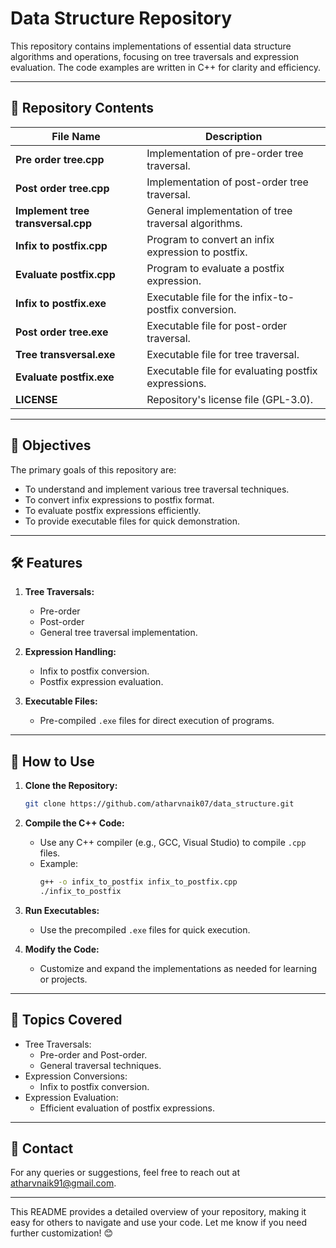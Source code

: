 # Data Structure Repository

This repository contains implementations of essential data structure algorithms and operations, focusing on tree traversals and expression evaluation. The code examples are written in C++ for clarity and efficiency.

---

## 📂 Repository Contents

| File Name                      | Description                                               |
|--------------------------------|-----------------------------------------------------------|
| **Pre order tree.cpp**         | Implementation of pre-order tree traversal.              |
| **Post order tree.cpp**        | Implementation of post-order tree traversal.             |
| **Implement tree transversal.cpp** | General implementation of tree traversal algorithms.     |
| **Infix to postfix.cpp**       | Program to convert an infix expression to postfix.        |
| **Evaluate postfix.cpp**       | Program to evaluate a postfix expression.                |
| **Infix to postfix.exe**       | Executable file for the infix-to-postfix conversion.      |
| **Post order tree.exe**        | Executable file for post-order traversal.                |
| **Tree transversal.exe**       | Executable file for tree traversal.                      |
| **Evaluate postfix.exe**       | Executable file for evaluating postfix expressions.       |
| **LICENSE**                    | Repository's license file (GPL-3.0).                     |

---

## 🎯 Objectives

The primary goals of this repository are:
- To understand and implement various tree traversal techniques.
- To convert infix expressions to postfix format.
- To evaluate postfix expressions efficiently.
- To provide executable files for quick demonstration.

---

## 🛠 Features

1. **Tree Traversals:**
   - Pre-order
   - Post-order
   - General tree traversal implementation.

2. **Expression Handling:**
   - Infix to postfix conversion.
   - Postfix expression evaluation.

3. **Executable Files:**
   - Pre-compiled `.exe` files for direct execution of programs.

---

## 🚀 How to Use

1. **Clone the Repository:**
   ```bash
   git clone https://github.com/atharvnaik07/data_structure.git
   ```
2. **Compile the C++ Code:**
   - Use any C++ compiler (e.g., GCC, Visual Studio) to compile `.cpp` files.
   - Example:
     ```bash
     g++ -o infix_to_postfix infix_to_postfix.cpp
     ./infix_to_postfix
     ```
3. **Run Executables:**
   - Use the precompiled `.exe` files for quick execution.

4. **Modify the Code:**
   - Customize and expand the implementations as needed for learning or projects.

---

## 📖 Topics Covered

- Tree Traversals:
  - Pre-order and Post-order.
  - General traversal techniques.
- Expression Conversions:
  - Infix to postfix conversion.
- Expression Evaluation:
  - Efficient evaluation of postfix expressions.

---

## 📧 Contact

For any queries or suggestions, feel free to reach out at [atharvnaik91@gmail.com](mailto:atharvnaik91@gmail.com).

---

This README provides a detailed overview of your repository, making it easy for others to navigate and use your code. Let me know if you need further customization! 😊
